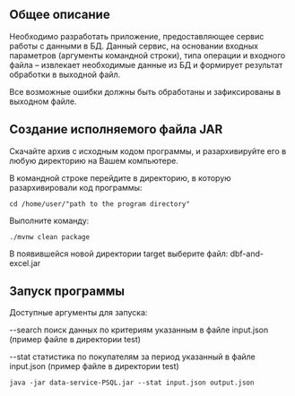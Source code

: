 ## Общее описание
Необходимо разработать приложение, предоставляющее сервис работы с данными в БД. Данный сервис, на основании входных 
параметров (аргументы командной строки), типа операции и входного файла – извлекает необходимые данные из БД и 
формирует результат обработки в выходной файл.

Все возможные ошибки должны быть обработаны и зафиксированы в выходном файле.

## Создание исполняемого файла JAR
Скачайте архив с исходным кодом программы, и разархивируйте его в любую директорию на Вашем компьютере.

В командной строке перейдите в директорию, в которую разархивировали код программы:

    cd /home/user/"path to the program directory"

Выполните команду:

    ./mvnw clean package

В появившейся новой директории target выберите файл: dbf-and-excel.jar

## Запуск программы

Доступные аргументы для запуска:

--search    поиск данных по критериям указанным в файле input.json (пример файле в директории test)

--stat      статистика по покупателям за период указанный в файле input.json (пример файле в директории test)

    java -jar data-service-PSQL.jar --stat input.json output.json
